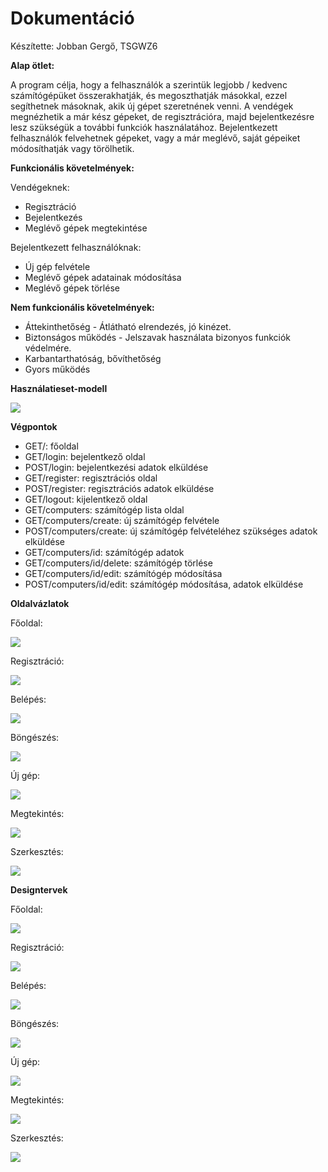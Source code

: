 # Dokumentáció

Készítette: Jobban Gergő, TSGWZ6

**Alap ötlet:**

A program célja, hogy a felhasználók a szerintük legjobb / kedvenc számítógépüket összerakhatják, és megoszthatják másokkal, ezzel segíthetnek másoknak, akik új gépet szeretnének venni.
A vendégek megnézhetik a már kész gépeket, de regisztrációra, majd bejelentkezésre lesz szükségük a további funkciók használatához.
Bejelentkezett felhasználók felvehetnek gépeket, vagy a már meglévő, saját gépeiket módosíthatják vagy törölhetik.

**Funkcionális követelmények:**

Vendégeknek:
* Regisztráció
* Bejelentkezés
* Meglévő gépek megtekintése
  
Bejelentkezett felhasználóknak:
* Új gép felvétele
* Meglévő gépek adatainak módosítása
* Meglévő gépek törlése

**Nem funkcionális követelmények:**

* Áttekinthetőség - Átlátható elrendezés, jó kinézet.
* Biztonságos működés - Jelszavak használata bizonyos funkciók védelmére.
* Karbantarthatóság, bővíthetőség
* Gyors működés

**Használatieset-modell**

![](pictures/nomnoml.png)

**Végpontok**
* GET/: főoldal
* GET/login: bejelentkező oldal
* POST/login: bejelentkezési adatok elküldése
* GET/register: regisztrációs oldal
* POST/register: regisztrációs adatok elküldése
* GET/logout: kijelentkező oldal
* GET/computers: számítógép lista oldal
* GET/computers/create: új számítógép felvétele
* POST/computers/create: új számítógép felvételéhez szükséges adatok elküldése
* GET/computers/id: számítógép adatok
* GET/computers/id/delete: számítógép törlése
* GET/computers/id/edit: számítógép módosítása
* POST/computers/id/edit: számítógép módosítása, adatok elküldése

**Oldalvázlatok**

Főoldal:

![](pictures/main.jpg)

Regisztráció:

![](pictures/register.jpg)

Belépés:

![](pictures/login.jpg)

Böngészés:

![](pictures/list.jpg)

Új gép:

![](pictures/create.jpg)

Megtekintés:

![](pictures/check.jpg)

Szerkesztés:

![](pictures/edit.jpg)

**Designtervek**

Főoldal:

![](pictures/finalmain.png)

Regisztráció:

![](pictures/finalregister.png)

Belépés:

![](pictures/finallogin.png)

Böngészés:

![](pictures/finallist.png)

Új gép:

![](pictures/finalcreate.png)

Megtekintés:

![](pictures/finalcheck.png)

Szerkesztés:

![](pictures/finaledit.png)
